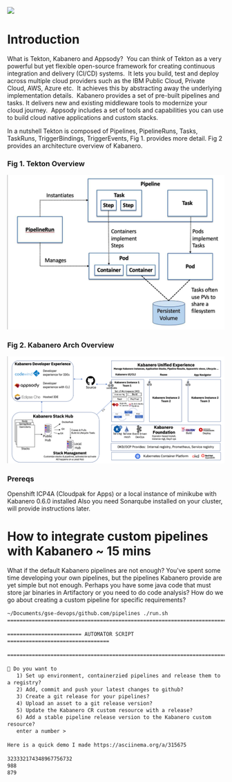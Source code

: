 ![](https://raw.githubusercontent.com/kabanero-io/kabanero-website/master/src/main/content/img/Kabanero_Logo_Hero.png)

# Introduction
What is Tekton, Kabanero and Appsody?  You can think of Tekton as a very powerful but yet flexible open-source framework for creating continuous integration and delivery (CI/CD) systems.  It lets you build, test and deploy across multiple cloud providers such as the IBM Public Cloud, Private Cloud, AWS, Azure etc.  It achieves this by abstracting away the underlying implementation details.  Kabanero provides a set of pre-built pipelines and tasks. It delivers new and existing middleware tools to modernize your cloud journey.  Appsody includes a set of tools and capabilities you can use to build cloud native applications and custom stacks.


In a nutshell Tekton is composed of Pipelines, PipelineRuns, Tasks, TaskRuns, TriggerBindings, TriggerEvents, Fig 1. provides more detail. Fig 2 provides an architecture overview of Kabanero.


### Fig 1. Tekton Overview
![alt tag](img/tekton.png "Tekton") 

### Fig 2. Kabanero Arch Overview
![alt tag](img/kabanero-arch.png "Kabanero") 


### Prereqs
Openshift ICP4A (Cloudpak for Apps) or a local instance of minikube with Kabanero 0.6.0 installed
Also you need Sonarqube installed on your cluster, will provide instructions later.


# How to integrate custom pipelines with Kabanero ~ 15 mins 
What if the default Kabanero pipelines are not enough? You've spent some time developing your own pipelines, but the pipelines Kabanero provide are yet simple but not enough. Perhaps you have some java code that must store jar binaries in Artifactory or you need to do code analysis? How do we go about creating a custom pipeline for specific requirements? 

 ```
 ~/Documents/gse-devops/github.com/pipelines ./run.sh
===========================================================================

======================== AUTOMATOR SCRIPT =================================

===========================================================================

🦄 Do you want to
    1) Set up environment, containerzied pipelines and release them to a registry?
    2) Add, commit and push your latest changes to github?
    3) Create a git release for your pipelines?
    4) Upload an asset to a git release version?
    5) Update the Kabanero CR custom resource with a release?
    6) Add a stable pipeline release version to the Kabanero custom resource?
    enter a number >

Here is a quick demo I made https://asciinema.org/a/315675

323332174348967756732
988
879
